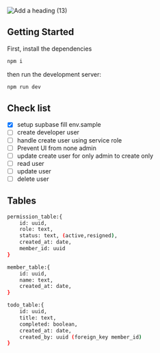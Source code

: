 ![Add a heading (13)](https://github.com/Chensokheng/next-supabase-dashboard/assets/52232579/8ffea2ac-0200-4bed-b87c-77d162d07b9e)

## Getting Started

First, install the dependencies

```bash
npm i
```

then run the development server:

```bash
npm run dev
```

## Check list

- [x] setup supbase fill env.sample
- [ ] create developer user
- [ ] handle create user using service role
- [ ] Prevent UI from none admin
- [ ] update create user for only admin to create only
- [ ] read user
- [ ] update user
- [ ] delete user

## Tables

```sh
permission_table:{
    id: uuid,
    role: text,
    status: text, (active,resigned),
    created_at: date,
    member_id: uuid
}
```

```sh
member_table:{
    id: uuid,
    name: text,
    created_at: date,
}
```

```sh
todo_table:{
    id: uuid,
    title: text,
    completed: boolean,
    created_at: date,
    created_by: uuid (foreign_key member_id)
}
```
